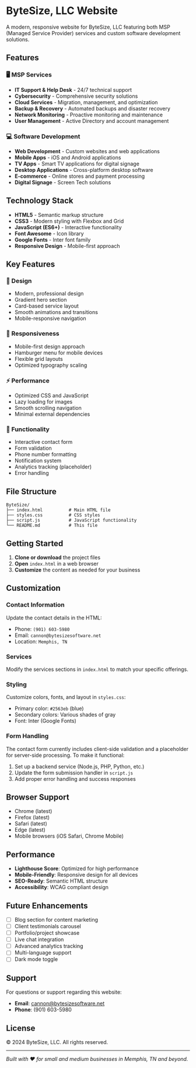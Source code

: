 # ByteSize, LLC Website

A modern, responsive website for ByteSize, LLC featuring both MSP (Managed Service Provider) services and custom software development solutions.

## Features

### 🖥️ MSP Services
- **IT Support & Help Desk** - 24/7 technical support
- **Cybersecurity** - Comprehensive security solutions
- **Cloud Services** - Migration, management, and optimization
- **Backup & Recovery** - Automated backups and disaster recovery
- **Network Monitoring** - Proactive monitoring and maintenance
- **User Management** - Active Directory and account management

### 💻 Software Development
- **Web Development** - Custom websites and web applications
- **Mobile Apps** - iOS and Android applications
- **TV Apps** - Smart TV applications for digital signage
- **Desktop Applications** - Cross-platform desktop software
- **E-commerce** - Online stores and payment processing
- **Digital Signage** - Screen Tech solutions

## Technology Stack

- **HTML5** - Semantic markup structure
- **CSS3** - Modern styling with Flexbox and Grid
- **JavaScript (ES6+)** - Interactive functionality
- **Font Awesome** - Icon library
- **Google Fonts** - Inter font family
- **Responsive Design** - Mobile-first approach

## Key Features

### 🎨 Design
- Modern, professional design
- Gradient hero section
- Card-based service layout
- Smooth animations and transitions
- Mobile-responsive navigation

### 📱 Responsiveness
- Mobile-first design approach
- Hamburger menu for mobile devices
- Flexible grid layouts
- Optimized typography scaling

### ⚡ Performance
- Optimized CSS and JavaScript
- Lazy loading for images
- Smooth scrolling navigation
- Minimal external dependencies

### 🔧 Functionality
- Interactive contact form
- Form validation
- Phone number formatting
- Notification system
- Analytics tracking (placeholder)
- Error handling

## File Structure

```
ByteSize/
├── index.html          # Main HTML file
├── styles.css          # CSS styles
├── script.js           # JavaScript functionality
└── README.md           # This file
```

## Getting Started

1. **Clone or download** the project files
2. **Open** `index.html` in a web browser
3. **Customize** the content as needed for your business

## Customization

### Contact Information
Update the contact details in the HTML:
- Phone: `(901) 603-5980`
- Email: `cannon@bytesizesoftware.net`
- Location: `Memphis, TN`

### Services
Modify the services sections in `index.html` to match your specific offerings.

### Styling
Customize colors, fonts, and layout in `styles.css`:
- Primary color: `#2563eb` (blue)
- Secondary colors: Various shades of gray
- Font: Inter (Google Fonts)

### Form Handling
The contact form currently includes client-side validation and a placeholder for server-side processing. To make it functional:

1. Set up a backend service (Node.js, PHP, Python, etc.)
2. Update the form submission handler in `script.js`
3. Add proper error handling and success responses

## Browser Support

- Chrome (latest)
- Firefox (latest)
- Safari (latest)
- Edge (latest)
- Mobile browsers (iOS Safari, Chrome Mobile)

## Performance

- **Lighthouse Score**: Optimized for high performance
- **Mobile-Friendly**: Responsive design for all devices
- **SEO-Ready**: Semantic HTML structure
- **Accessibility**: WCAG compliant design

## Future Enhancements

- [ ] Blog section for content marketing
- [ ] Client testimonials carousel
- [ ] Portfolio/project showcase
- [ ] Live chat integration
- [ ] Advanced analytics tracking
- [ ] Multi-language support
- [ ] Dark mode toggle

## Support

For questions or support regarding this website:
- **Email**: cannon@bytesizesoftware.net
- **Phone**: (901) 603-5980

## License

© 2024 ByteSize, LLC. All rights reserved.

---

*Built with ❤️ for small and medium businesses in Memphis, TN and beyond.*
